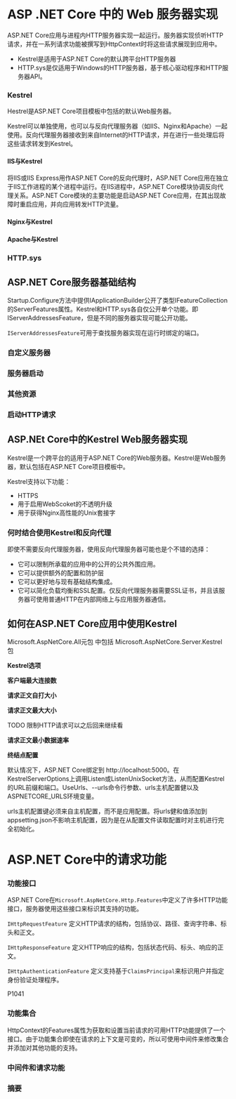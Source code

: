 # ASP .NET Core 中的 Web 服务器实现  #

ASP.NET Core应用与进程内HTTP服务器实现一起运行。服务器实现侦听HTTP请求，并在一系列请求功能被撰写到HttpContext时将这些请求展现到应用中。

* Kestrel是适用于ASP.NET Core的默认跨平台HTTP服务器
* HTTP.sys是仅适用于Windows的HTTP服务器，基于核心驱动程序和HTTP服务器API。

### Kestrel ###

Hestrel是ASP.NET Core项目模板中包括的默认Web服务器。

Kestrel可以单独使用，也可以与反向代理服务器（如IIS、Nginx和Apache）一起使用。反向代理服务器接收到来自Internet的HTTP请求，并在进行一些处理后将这些请求转发到Kestrel。

#### IIS与Kestrel ####

将IIS或IIS Express用作ASP.NET Core的反向代理时，ASP.NET Core应用在独立于IIS工作进程的某个进程中运行。在IIS进程中，ASP.NET Core模块协调反向代理关系。ASP.NET Core模块的主要功能是启动ASP.NET Core应用，在其出现故障时重启应用，并向应用转发HTTP流量。

#### Nginx与Kestrel ####

#### Apache与Kestrel ####

### HTTP.sys ###

## ASP.NET Core服务器基础结构 ##

Startup.Configure方法中提供IApplicationBuilder公开了类型IFeatureCollection的ServerFeatures属性。Kestrel和HTTP.sys各自仅公开单个功能。即IServerAddressesFeature，但是不同的服务器实现可能公开功能。

`IServerAddressesFeature`可用于查找服务器实现在运行时绑定的端口。

### 自定义服务器 ###

### 服务器启动 ###

### 其他资源 ###

### 启动HTTP请求 ###

## ASP.NEt Core中的Kestrel Web服务器实现 ##

Kestrel是一个跨平台的适用于ASP.NET Core的Web服务器。Kestrel是Web服务器，默认包括在ASP.NET Core项目模板中。

Kestrel支持以下功能：

* HTTPS
* 用于启用WebScoket的不透明升级
* 用于获得Nginx高性能的Unix套接字

### 何时结合使用Kestrel和反向代理 ###

即使不需要反向代理服务器，使用反向代理服务器可能也是个不错的选择：

* 它可以限制所承载的应用中的公开的公共外围应用。
* 它可以提供额外的配置和防护层
* 它可以更好地与现有基础结构集成。
* 它可以简化负载均衡和SSL配置。仅反向代理服务器需要SSL证书，并且该服务器可使用普通HTTP在内部网络上与应用服务器通信。

## 如何在ASP.NET Core应用中使用Kestrel ##

Microsoft.AspNetCore.All元包 中包括 Microsoft.AspNetCore.Server.Kestrel 包

**Kestrel选项**

**客户端最大连接数**

**请求正文自打大小**

**请求正文最大大小**

TODO 限制HTTP请求可以之后回来继续看

**请求正文最小数据速率**

**终结点配置**

默认情况下，ASP.NET Core绑定到 http://localhost:5000。在KestrelServerOptions上调用Listen或ListenUnixSocket方法，从而配置Kestrel的URL前缀和端口。UseUrls、--urls命令行参数、urls主机配置健以及ASPNETCORE_URLS环境变量。

urls主机配置键必须来自主机配置，而不是应用配置。将urls健和值添加到appsetting.json不影响主机配置，因为是在从配置文件读取配置时对主机进行完全初始化。



# ASP.NET Core中的请求功能 #

### 功能接口 ###

ASP.NET Core在`Microsoft.AspNetCore.Http.Features`中定义了许多HTTP功能接口，服务器使用这些接口来标识其支持的功能。

`IHttpRequestFeature` 定义HTTP请求的结构，包括协议、路径、查询字符串、标头和正文。

`IHttpResponseFeature` 定义HTTP响应的结构，包括状态代码、标头、响应的正文。

`IHttpAuthenticationFeature` 定义支持基于`ClaimsPrincipal`来标识用户并指定身份验证处理程序。

P1041

### 功能集合 ###

HttpContext的Features属性为获取和设置当前请求的可用HTTP功能提供了一个接口。由于功能集合即使在请求的上下文是可变的，所以可使用中间件来修改集合并添加对其他功能的支持。

### 中间件和请求功能 ###



### 摘要 ###
